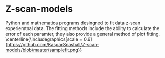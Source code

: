 # Z-scan-models
Python and mathematica programs desingned to fit data z-scan experiemtnal data. The fitting methods include the ability to calculate the error of each paramter, they also provide a general method of plot fitting.
 \centerline{\includegraphics[scale = 0.6]{https://github.com/KasparSnashall/Z-scan-models/blob/master/samplefit.png}}
